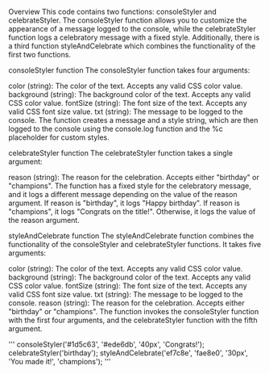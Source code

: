 Overview
This code contains two functions: consoleStyler and celebrateStyler. The consoleStyler function allows you to customize the appearance of a message logged to the console, while the celebrateStyler function logs a celebratory message with a fixed style. Additionally, there is a third function styleAndCelebrate which combines the functionality of the first two functions.

consoleStyler function
The consoleStyler function takes four arguments:

color (string): The color of the text. Accepts any valid CSS color value.
background (string): The background color of the text. Accepts any valid CSS color value.
fontSize (string): The font size of the text. Accepts any valid CSS font size value.
txt (string): The message to be logged to the console.
The function creates a message and a style string, which are then logged to the console using the console.log function and the %c placeholder for custom styles.

celebrateStyler function
The celebrateStyler function takes a single argument:

reason (string): The reason for the celebration. Accepts either "birthday" or "champions".
The function has a fixed style for the celebratory message, and it logs a different message depending on the value of the reason argument. If reason is "birthday", it logs "Happy birthday". If reason is "champions", it logs "Congrats on the title!". Otherwise, it logs the value of the reason argument.

styleAndCelebrate function
The styleAndCelebrate function combines the functionality of the consoleStyler and celebrateStyler functions. It takes five arguments:

color (string): The color of the text. Accepts any valid CSS color value.
background (string): The background color of the text. Accepts any valid CSS color value.
fontSize (string): The font size of the text. Accepts any valid CSS font size value.
txt (string): The message to be logged to the console.
reason (string): The reason for the celebration. Accepts either "birthday" or "champions".
The function invokes the consoleStyler function with the first four arguments, and the celebrateStyler function with the fifth argument.

'''
consoleStyler('#1d5c63', '#ede6db', '40px', 'Congrats!');
celebrateStyler('birthday');
styleAndCelebrate('ef7c8e', 'fae8e0', '30px', 'You made it!', 'champions');
'''